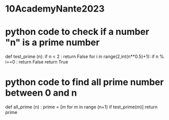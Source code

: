# 10AcademyNante2023
# python code to check if a number "n" is a prime number
def test_prime (n):
  if n < 2 :
    return False
  for i in range(2,int(n**0.5)+1):
    if n % i==0 :
      return False
  return True
  
# python code to find all prime number between 0 and n
def all_prime (n) :
  prime = [m for m in range (n+1) if test_prime(m)]
  return prime
